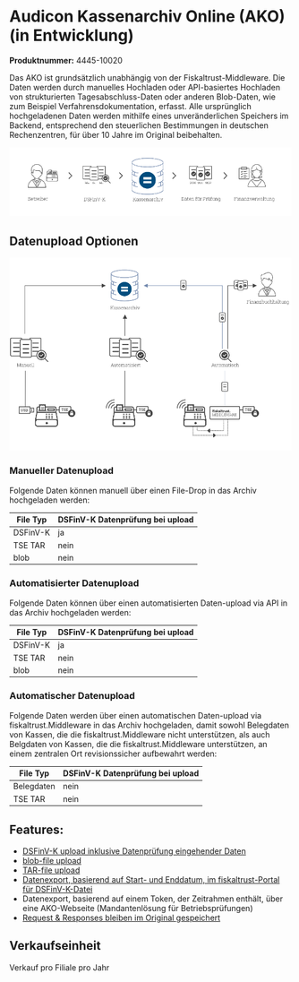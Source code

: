 # Audicon Kassenarchiv Online (AKO) (in Entwicklung)

**Produktnummer:** 4445-10020

Das AKO ist grundsätzlich unabhängig von der Fiskaltrust-Middleware. Die Daten werden durch manuelles Hochladen oder API-basiertes Hochladen von strukturierten Tagesabschluss-Daten oder anderen Blob-Daten, wie zum Beispiel Verfahrensdokumentation, erfasst. Alle ursprünglich hochgeladenen Daten werden mithilfe eines unveränderlichen Speichers im Backend, entsprechend den steuerlichen Bestimmungen in deutschen Rechenzentren, für über 10 Jahre im Original beibehalten.

![ako-data-flow](../media/ako-data-flow.png)                               

## Datenupload Optionen

![ako-data-upload-options](../media/ako-data-upload-options.png)

### Manueller Datenupload

Folgende Daten können manuell über einen File-Drop in das Archiv hochgeladen werden: 

| File Typ | DSFinV-K Datenprüfung bei upload |
| -------- | ----------------------- |
| DSFinV-K | ja                      |
| TSE TAR  | nein                    |
| blob     | nein                    |



### Automatisierter Datenupload

Folgende Daten können über einen automatisierten Daten-upload via API in das Archiv hochgeladen werden: 

| File Typ | DSFinV-K Datenprüfung bei upload |
| -------- | -------------------------------- |
| DSFinV-K | ja                               |
| TSE TAR  | nein                             |
| blob     | nein                             |



### Automatischer Datenupload

Folgende Daten werden über einen automatischen Daten-upload via fiskaltrust.Middleware in das Archiv hochgeladen, damit sowohl Belegdaten von Kassen, die die fiskaltrust.Middleware nicht unterstützen, als auch Belgdaten von Kassen, die die fiskaltrust.Middleware unterstützen, an einem zentralen Ort revisionssicher aufbewahrt werden: 

| File Typ | DSFinV-K Datenprüfung bei upload |
| ---------- | ----------------------- |
| Belegdaten | nein                    |
| TSE TAR    | nein                    |



## Features:

- [DSFinV-K upload inklusive Datenprüfung eingehender Daten](../features/DSFinV-K-upload.md)
- [blob-file upload](../features/blob-file-upload.md)
- [TAR-file upload](../features/TAR-file-upload.md)
- [Datenexport, basierend auf Start- und Enddatum, im fiskaltrust-Portal für DSFinV-K-Datei](../features/DSFinV-K-Export.md)
- Datenexport, basierend auf einem Token, der Zeitrahmen enthält, über eine AKO-Webseite (Mandantenlösung für Betriebsprüfungen)
- [Request & Responses bleiben im Original gespeichert](../features/unveraenderbarer-speicher.md)

## Verkaufseinheit

Verkauf pro Filiale pro Jahr
